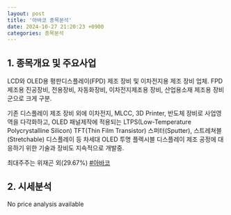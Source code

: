 ```yaml
---
layout: post
title: '아바코 종목분석'
date: 2024-10-27 21:20:23 +0900
categories: 종목분석
---
```


## 1. 종목개요 및 주요사업

LCD와 OLED용 평판디스플레이(FPD) 제조 장비 및 이차전지용 제조 장비 업체. FPD 제조용 진공장비, 전용장비, 자동화장비, 이차전지제조용 장비, 산업용소재 제조용 장비 군으로 크게 구분.

기존 디스플레이 제조 장비 외에 이차전지, MLCC, 3D Printer, 반도체 장비로 사업영역을 다각화하고, OLED 패널제작에 적용되는 LTPS(Low-Temperature Polycrystalline Silicon) TFT(Thin Film Transistor) 스퍼터(Sputter), 스트레쳐블(Stretchable) 디스플레이 등 차세대 OLED 투명 플렉시블 디스플레이 제조 공정에 대응하기 위한 기술과 장비도 지속적으로 개발중.

최대주주는 위재곤 외(29.67%)
[#아바코](#)

## 2. 시세분석

No price analysis available
